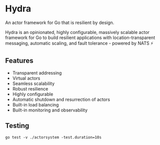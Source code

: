 # Hydra
An actor framework for Go that is resilient by design.

Hydra is an opinionated, highly configurable, massively scalable actor framework for Go to build resilient applications with location-transparent messaging, automatic scaling, and fault tolerance - powered by NATS ⚡

## Features
- Transparent addressing
- Virtual actors
- Seamless scalability
- Robust resilience
- Highly configurable
- Automatic shutdown and resurrection of actors
- Built-in load balancing
- Built-in monitoring and observability

## Testing

```
go test -v ./actorsystem -test.duration=10s
```




